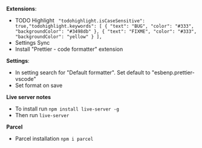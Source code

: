 **Extensions**:

- TODO Highlight
  ` "todohighlight.isCaseSensitive": true,"todohighlight.keywords": [ { "text": "BUG", "color": "#333", "backgroundColor": "#3498db" }, { "text": "FIXME", "color": "#333", "backgroundColor": "yellow" } ],`
- Settings Sync
- Install "Prettier - code formatter" extension

**Settings**:

- In setting search for "Default formatter". Set default to "esbenp.prettier-vscode"
- Set format on save

**Live server notes**

- To install run `npm install live-server -g`
- Then run `live-server`

**Parcel**

- Parcel installation `npm i parcel `
